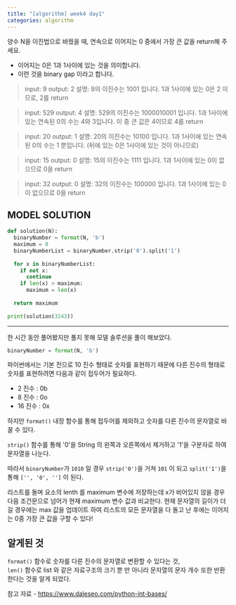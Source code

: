 ```yaml
---
title: "[algorithm] week4 day1"
categories: algorithm
---
```

양수 N을 이진법으로 바꿨을 때, 연속으로 이어지는 0 중에서 가장 큰 값을 return해 주세요.

* 이어지는 0은 1과 1사이에 있는 것을 의미합니다.
* 이런 것을 binary gap 이라고 합니다.

>input: 9
output: 2
설명: 9의 이진수는 1001 입니다. 
1과 1사이에 있는 0은 2 이므로, 2를 return

>input: 529
output: 4
설명: 529의 이진수는 1000010001 입니다. 
1과 1사이에 있는 연속된 0의 수는 4와 3입니다.
이 중 큰 값은 4이므로 4를 return

>input: 20
output: 1
설명: 20의 이진수는 10100 입니다. 
1과 1사이에 있는 연속된 0의 수는 1 뿐입니다.
(뒤에 있는 0은 1사이에 있는 것이 아니므로)

>input: 15
output: 0
설명: 15의 이진수는 1111 입니다. 
1과 1사이에 있는 0이 없으므로 0을 return

>input: 32
output: 0
설명: 32의 이진수는 100000 입니다. 
1과 1사이에 있는 0이 없으므로 0을 return

## MODEL SOLUTION
```py
def solution(N):
  binaryNumber = format(N, 'b')
  maximum = 0
  binaryNumberList = binaryNumber.strip('0').split('1')
  
  for x in binaryNumberList:
    if not x:
      continue
    if len(x) > maximum:
      maximum = len(x)
      
  return maximum
  
print(solution(3243))
```
---
한 시간 동안 풀어봤지만 풀지 못해 모델 솔루션을 풀이 해보았다. 

```py
binaryNumber = format(N, 'b')
```
파이썬에서는 기본 전으로 10 진수 형태로 숫자를 표현하기 때문에 다른 진수의 형태로 숫자를 표현하려면 다음과 같이 접두어가 필요하다. 
+ 2 진수 : 0b
+ 8 진수 : 0o
+ 16 진수 : 0x

하지만 ```format()``` 내장 함수를 통해 접두어를 제외하고 숫자를 다른 진수의 문자열로 바꿀 수 있다. 

```strip()``` 함수를 통해 '0'을 String 의 왼쪽과 오른쪽에서 제거하고 '1'을 구분자로 하여 문자열을 나눈다. 

따라서 ```binaryNumber```가 ```1010``` 일 경우 ```strip('0')```을 거쳐 ```101``` 이 되고 ```split('1')```을 통해 ```['', '0', '']``` 이 된다. 

리스트를 돌며 요소의 lenth 를 maximum 변수에 저장하는데 x가 비어있지 않을 경우 다음 조건문으로 넘어가 현재 maximum 변수 값과 비교한다. 현재 문자열의 길이가 더 길 경우에는 max 값을 업데이트 하여 리스트의 모든 문자열을 다 돌고 난 후에는 이어지는 0중 가장 큰 값을 구할 수 있다!

## 알게된 것
```format()``` 함수로 숫자를 다른 진수의 문자열로 변환할 수 있다는 것,  
```len()``` 함수로 list 와 같은 자료구조의 크기 뿐 만 아니라 문자열의 문자 개수 또한 반환한다는 것을 알게 되었다. 

참고 자료 - https://www.daleseo.com/python-int-bases/